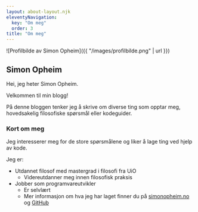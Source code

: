 ```yaml
---
layout: about-layout.njk
eleventyNavigation:
  key: "Om meg"
  order: 3
title: "Om meg"
---
```

![Profilbilde av Simon Opheim]({{ "/images/profilbilde.png" | url }})

## Simon Opheim

Hei, jeg heter Simon Opheim.

Velkommen til min blogg!

På denne bloggen tenker jeg å skrive om diverse ting som opptar meg, hovedsakelig filosofiske spørsmål eller kodeguider.

### Kort om meg
Jeg interesserer meg for de store spørsmålene og liker å lage ting ved hjelp av kode.

Jeg er:

- Utdannet filosof med mastergrad i filosofi fra UiO
  - Videreutdanner meg innen filosofisk praksis
- Jobber som programvareutvikler
  - Er selvlært
  - Mer informasjon om hva jeg har laget finner du på [simonopheim.no](https://www.simonopheim.no) og [GitHub](https://www.github.com/simonvea)